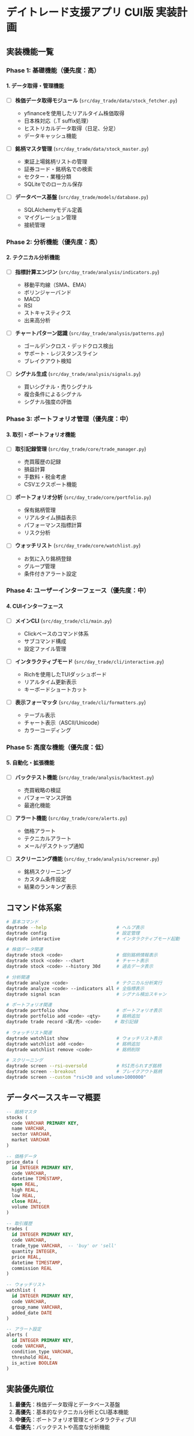 # デイトレード支援アプリ CUI版 実装計画

## 実装機能一覧

### Phase 1: 基礎機能（優先度：高）

#### 1. データ取得・管理機能
- [ ] **株価データ取得モジュール** (`src/day_trade/data/stock_fetcher.py`)
  - yfinanceを使用したリアルタイム株価取得
  - 日本株対応（.T suffix処理）
  - ヒストリカルデータ取得（日足、分足）
  - データキャッシュ機能

- [ ] **銘柄マスタ管理** (`src/day_trade/data/stock_master.py`)
  - 東証上場銘柄リストの管理
  - 証券コード・銘柄名での検索
  - セクター・業種分類
  - SQLiteでのローカル保存

- [ ] **データベース基盤** (`src/day_trade/models/database.py`)
  - SQLAlchemyモデル定義
  - マイグレーション管理
  - 接続管理

### Phase 2: 分析機能（優先度：高）

#### 2. テクニカル分析機能
- [ ] **指標計算エンジン** (`src/day_trade/analysis/indicators.py`)
  - 移動平均線（SMA、EMA）
  - ボリンジャーバンド
  - MACD
  - RSI
  - ストキャスティクス
  - 出来高分析

- [ ] **チャートパターン認識** (`src/day_trade/analysis/patterns.py`)
  - ゴールデンクロス・デッドクロス検出
  - サポート・レジスタンスライン
  - ブレイクアウト検知

- [ ] **シグナル生成** (`src/day_trade/analysis/signals.py`)
  - 買いシグナル・売りシグナル
  - 複合条件によるシグナル
  - シグナル強度の評価

### Phase 3: ポートフォリオ管理（優先度：中）

#### 3. 取引・ポートフォリオ機能
- [ ] **取引記録管理** (`src/day_trade/core/trade_manager.py`)
  - 売買履歴の記録
  - 損益計算
  - 手数料・税金考慮
  - CSVエクスポート機能

- [ ] **ポートフォリオ分析** (`src/day_trade/core/portfolio.py`)
  - 保有銘柄管理
  - リアルタイム損益表示
  - パフォーマンス指標計算
  - リスク分析

- [ ] **ウォッチリスト** (`src/day_trade/core/watchlist.py`)
  - お気に入り銘柄登録
  - グループ管理
  - 条件付きアラート設定

### Phase 4: ユーザーインターフェース（優先度：中）

#### 4. CUIインターフェース
- [ ] **メインCLI** (`src/day_trade/cli/main.py`)
  - Clickベースのコマンド体系
  - サブコマンド構成
  - 設定ファイル管理

- [ ] **インタラクティブモード** (`src/day_trade/cli/interactive.py`)
  - Richを使用したTUIダッシュボード
  - リアルタイム更新表示
  - キーボードショートカット

- [ ] **表示フォーマッタ** (`src/day_trade/cli/formatters.py`)
  - テーブル表示
  - チャート表示（ASCII/Unicode）
  - カラーコーディング

### Phase 5: 高度な機能（優先度：低）

#### 5. 自動化・拡張機能
- [ ] **バックテスト機能** (`src/day_trade/analysis/backtest.py`)
  - 売買戦略の検証
  - パフォーマンス評価
  - 最適化機能

- [ ] **アラート機能** (`src/day_trade/core/alerts.py`)
  - 価格アラート
  - テクニカルアラート
  - メール/デスクトップ通知

- [ ] **スクリーニング機能** (`src/day_trade/analysis/screener.py`)
  - 銘柄スクリーニング
  - カスタム条件設定
  - 結果のランキング表示

## コマンド体系案

```bash
# 基本コマンド
daytrade --help                          # ヘルプ表示
daytrade config                          # 設定管理
daytrade interactive                     # インタラクティブモード起動

# 株価データ関連
daytrade stock <code>                    # 個別銘柄情報表示
daytrade stock <code> --chart            # チャート表示
daytrade stock <code> --history 30d      # 過去データ表示

# 分析関連
daytrade analyze <code>                  # テクニカル分析実行
daytrade analyze <code> --indicators all # 全指標表示
daytrade signal scan                     # シグナル検出スキャン

# ポートフォリオ関連
daytrade portfolio show                  # ポートフォリオ表示
daytrade portfolio add <code> <qty>      # 銘柄追加
daytrade trade record <買/売> <code>     # 取引記録

# ウォッチリスト関連
daytrade watchlist show                  # ウォッチリスト表示
daytrade watchlist add <code>            # 銘柄追加
daytrade watchlist remove <code>         # 銘柄削除

# スクリーニング
daytrade screen --rsi-oversold           # RSI売られすぎ銘柄
daytrade screen --breakout               # ブレイクアウト銘柄
daytrade screen --custom "rsi<30 and volume>1000000"
```

## データベーススキーマ概要

```sql
-- 銘柄マスタ
stocks (
  code VARCHAR PRIMARY KEY,
  name VARCHAR,
  sector VARCHAR,
  market VARCHAR
)

-- 価格データ
price_data (
  id INTEGER PRIMARY KEY,
  code VARCHAR,
  datetime TIMESTAMP,
  open REAL,
  high REAL,
  low REAL,
  close REAL,
  volume INTEGER
)

-- 取引履歴
trades (
  id INTEGER PRIMARY KEY,
  code VARCHAR,
  trade_type VARCHAR,  -- 'buy' or 'sell'
  quantity INTEGER,
  price REAL,
  datetime TIMESTAMP,
  commission REAL
)

-- ウォッチリスト
watchlist (
  id INTEGER PRIMARY KEY,
  code VARCHAR,
  group_name VARCHAR,
  added_date DATE
)

-- アラート設定
alerts (
  id INTEGER PRIMARY KEY,
  code VARCHAR,
  condition_type VARCHAR,
  threshold REAL,
  is_active BOOLEAN
)
```

## 実装優先順位

1. **最優先**：株価データ取得とデータベース基盤
2. **高優先**：基本的なテクニカル分析とCLI基本機能
3. **中優先**：ポートフォリオ管理とインタラクティブUI
4. **低優先**：バックテストや高度な分析機能